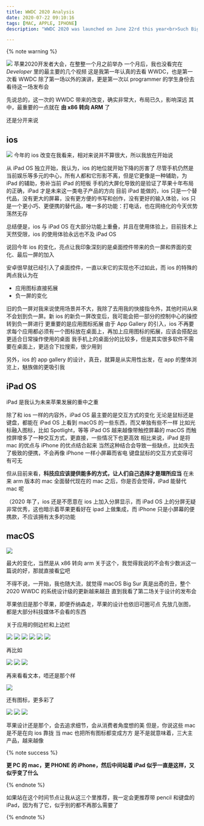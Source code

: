 ```yaml
---
title: WWDC 2020 Analysis
date: 2020-07-22 09:10:16
tags: [MAC, APPLE, IPHONE]
description: "WWDC 2020 was launched on June 22rd this year<br>Such Big Changes are they"

---
```


{% note warning %}

![](https://i.loli.net/2020/07/29/bjgQ61LBpoEWP2I.png)
苹果2020开发者大会，在整整一个月之前举办
一个月后，我也没看完在 *Developer* 里的最主要的几个视频
这是我第一年认真的去看 WWDC，也是第一次看 WWDC 除了第一场以外的演讲，更是第一次以 programmer 的学生身份去看待这一场发布会

先说总的，这一次的 WWDC 带来的改变，确实非常大，布局已久，影响深远
其中，最重要的一点就在 **由 x86 转向 ARM** 了

还是分开来说

## ios
![](https://i.loli.net/2020/07/29/ufx3PRJBbE7mj1L.jpg)
今年的 ios 改变在我看来，相对来说并不算很大，所以我放在开始说

从 iPad OS 独立开始，我认为，ios 的地位就开始下降的厉害了
尽管手机仍然是当前娱乐等多元的中心，所有人都和它形影不离，但是它更像是一种辅助，为 iPad 的辅助，弥补当前 iPad 的短板
手机的大屏化导致的是验证了苹果十年布局的正确，iPad 才是未来这一类电子产品的方向
目前 iPad 能做的，ios 只是一个替代品，没有更大的屏幕，没有更方便的书写和创作，没有更好的输入体验，ios 只是一个更小巧、更便携的替代品，唯一多的功能：打电话，也在网络化的今天优势荡然无存

总结便是，ios 与 iPad OS 在大部分功能上重叠，并且在使用体验上，目前技术上天然受限，ios 的使用体验永远也不及 iPad OS

说回今年 ios 的变化，亮点让我印象深刻的是桌面控件带来的负一屏和界面的变化、最后一屏的加入

安卓很早就已经引入了桌面控件，一直以来它的实现也不过如此，而 ios 的特殊的两点我认为在

* 应用图标直接拓展
* 负一屏的变化

旧的负一屏对我来说使用场景并不大，我除了去用我的快接指令外，其他时间从来不会划到负一屏。新 ios 的新负一屏改变后，我可能会把一部分的控制中心的操控转到负一屏进行
更重要的是应用图标拓展
由于 App Gallery 的引入，ios 不再要求每个应用都必须有一个图标放在桌面上，再加上应用图标的拓展，应该会搭配出更适合日常操作使用的桌面
我手机上的桌面分的比较多，但是其实很多软件不需要在桌面上，更适合下拉搜索，很少用到

另外，ios 的 app gallery 的设计，真丑，就算是从实用性出发，在 app 的整体浏览上，魅族做的更吸引我

## iPad OS
iPad 是我认为未来苹果发展的重中之重

除了和 ios 一样的内容外，iPad OS 最主要的是交互方式的变化
无论是鼠标还是键盘，都能在 iPad OS 上看到 macOS 的一些东西，而又单独有些不一样
比如光标融入图标，比如 Spotlight，等等
iPad OS 越来越像带触控屏幕的 macOS
而触控屏增多了一种交互方式，更直接，一些情况下也更高效
相比来说，iPad 是将 mac 的优点与 iPhone 的优点结合起来
当然这种结合会导致一些缺点，比如失去了极致的便携，不会再像 iPhone 一样小屏幕而省电
键盘鼠标的交互方式变得可有可无

但从目前来看，**科技应应该提供能多的方式，让人们自己选择才是理所应当**
在未来 arm 版本的 mac 全面替代现在的 mac 之后，你是否会觉得，iPad 能替代 mac 呢

（2020 年了，ios 还是不愿意在 ios 上加入分屏显示，而 iPad OS 上的分屏无疑非常优秀，这也暗示着苹果更看好在 ipad 上做集成，而 iPhone 只是小屏幕的便携款，不应该拥有太多的功能

## macOS
![](https://i.loli.net/2020/07/29/14SZbVwY2qEgdBI.png)

最大的变化，当然是从 x86 转向 arm
关于这个，我觉得我说的不会有少数派这一篇说的好，那就直接看[它](https://sspai.com/post/61274)吧

不得不说，一开始，我也随大流，就觉得 macOS Big Sur 真是出奇的丑，整个 2020 WWDC 的系统设计级的更新越来越丑
直到我看了第二场关于设计的发布会

苹果依旧是那个苹果，即便乔纳森走，苹果的设计也依旧可圈可点
先放几张图，都是大部分科技媒体不会看的东西

关于应用的侧边栏和上边栏

![](https://i.loli.net/2020/07/31/MIif21czsq3w9ou.png)
![](https://i.loli.net/2020/07/31/m9MyebRtEP5c6qF.png)
![](https://i.loli.net/2020/07/31/oKU2x4VqJHdwvtp.png)
![](https://i.loli.net/2020/07/31/TA2jp6uqM1rHzZf.png)
![](https://i.loli.net/2020/07/31/XVrmf3pGK21wTNz.png)
![](https://i.loli.net/2020/07/31/ZTjWF8irOpQNfuD.png)

再比如

![](https://i.loli.net/2020/07/31/sv2YkODTjUSFREb.png)
![](https://i.loli.net/2020/07/31/RZjbUXIo2d34eSy.png)
![](https://i.loli.net/2020/07/31/W8DJpRHelGkjC6X.png)

再来看看文本，唔还是那个样

![](https://i.loli.net/2020/07/31/pX6zU4n7hZ9wQDY.png)

还有图标，更多彩了

![](https://i.loli.net/2020/07/31/JtBVAw8NHCxUiag.png)
![](https://i.loli.net/2020/07/31/KEcd5pIy7txPQuC.png)
![](https://i.loli.net/2020/07/31/RCZWFXhwHDVnyPq.png)

苹果设计还是那个，会去追求细节，会从消费者角度想的美
但是，你说这些
mac 是不是在向 ios 靠拢
当 mac 也把所有图标都变成方方
是不是就意味着，三大主产品，越来越像

{% note success %}

**更 PC 的 mac，更 PHONE 的 iPhone，然后中间站着 iPad
似乎一直是这样，又似乎变了什么**

{% endnote %}

如果站在这个时间节点让我从这三个里推荐，我一定会更推荐带 pencil 和键盘的 iPad，因为有了它，似乎别的都不再那么需要了

{% endnote %}
